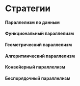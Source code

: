 # Стратегии


#### Параллелизм по данным 
#### Функциональный параллелизм
#### Геометрический параллелизм
#### Aлгоритмический параллелизм
#### Конвейерный параллелизм
#### Беспорядочный параллелизм
